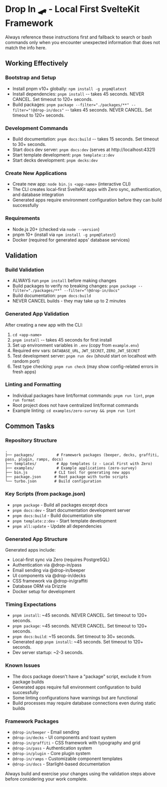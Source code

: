# Drop In 🛹 - Local First SvelteKit Framework

Always reference these instructions first and fallback to search or bash commands only when you encounter unexpected information that does not match the info here.

## Working Effectively

### Bootstrap and Setup
- Install pnpm v10+ globally: `npm install -g pnpm@latest`
- Install dependencies: `pnpm install` -- takes 45 seconds. NEVER CANCEL. Set timeout to 120+ seconds.
- Build packages: `pnpm package --filter="./packages/**" --filter="!@drop-in/docs"` -- takes 45 seconds. NEVER CANCEL. Set timeout to 120+ seconds.

### Development Commands
- Build documentation: `pnpm docs:build` -- takes 15 seconds. Set timeout to 30+ seconds.
- Start docs dev server: `pnpm docs:dev` (serves at http://localhost:4321)
- Start template development: `pnpm template:z:dev` 
- Start decks development: `pnpm decks:dev`

### Create New Applications
- Create new app: `node bin.js <app-name>` (interactive CLI)
- The CLI creates local-first SvelteKit apps with Zero sync, authentication, and database integration
- Generated apps require environment configuration before they can build successfully

### Requirements
- Node.js 20+ (checked via `node --version`)
- pnpm 10+ (install via `npm install -g pnpm@latest`)
- Docker (required for generated apps' database services)

## Validation

### Build Validation
- ALWAYS run `pnpm install` before making changes
- Build packages to verify no breaking changes: `pnpm package --filter="./packages/**" --filter="!@drop-in/docs"`
- Build documentation: `pnpm docs:build`
- NEVER CANCEL builds - they may take up to 2 minutes

### Generated App Validation
After creating a new app with the CLI:
1. `cd <app-name>`
2. `pnpm install` -- takes 45 seconds for first install
3. Set up environment variables in `.env` (copy from `example.env`)
4. Required env vars: `DATABASE_URL`, `JWT_SECRET`, `ZERO_JWT_SECRET`
5. Test development server: `pnpm run dev` (should start on localhost with random port)
6. Test type checking: `pnpm run check` (may show config-related errors in fresh apps)

### Linting and Formatting
- Individual packages have lint/format commands: `pnpm run lint`, `pnpm run format`
- Root project does not have centralized lint/format commands
- Example linting: `cd examples/zero-survey && pnpm run lint`

## Common Tasks

### Repository Structure
```
.
├── packages/          # Framework packages (beeper, decks, graffiti, pass, plugin, ramps, docs)
├── templates/         # App templates (z - Local First with Zero)
├── examples/          # Example applications (zero-survey)
├── bin.js            # CLI tool for generating new apps
├── package.json      # Root package with turbo scripts
└── turbo.json        # Build configuration
```

### Key Scripts (from package.json)
- `pnpm package` - Build all packages except docs
- `pnpm docs:dev` - Start documentation development server
- `pnpm docs:build` - Build documentation site  
- `pnpm template:z:dev` - Start template development
- `pnpm all:update` - Update all dependencies

### Generated App Structure
Generated apps include:
- Local-first sync via Zero (requires PostgreSQL)
- Authentication via @drop-in/pass
- Email sending via @drop-in/beeper  
- UI components via @drop-in/decks
- CSS framework via @drop-in/graffiti
- Database ORM via Drizzle
- Docker setup for development

### Timing Expectations
- `pnpm install`: ~45 seconds. NEVER CANCEL. Set timeout to 120+ seconds.
- `pnpm package`: ~45 seconds. NEVER CANCEL. Set timeout to 120+ seconds.
- `pnpm docs:build`: ~15 seconds. Set timeout to 30+ seconds.
- Generated app `pnpm install`: ~45 seconds. Set timeout to 120+ seconds.
- Dev server startup: ~2-3 seconds.

### Known Issues
- The docs package doesn't have a "package" script, exclude it from package builds
- Generated apps require full environment configuration to build successfully
- Some linting configurations have warnings but are functional
- Build processes may require database connections even during static builds

### Framework Packages
- `@drop-in/beeper` - Email sending
- `@drop-in/decks` - UI components and toast system
- `@drop-in/graffiti` - CSS framework with typography and grid
- `@drop-in/pass` - Authentication system
- `@drop-in/plugin` - Core plugin system
- `@drop-in/ramps` - Customizable component templates
- `@drop-in/docs` - Starlight-based documentation

Always build and exercise your changes using the validation steps above before considering your work complete.